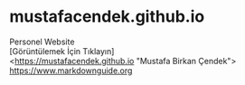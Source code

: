 # mustafacendek.github.io
Personel Website  
[Görüntülemek İçin Tıklayın]  
<https://mustafacendek.github.io "Mustafa Birkan Çendek">
<https://www.markdownguide.org>
